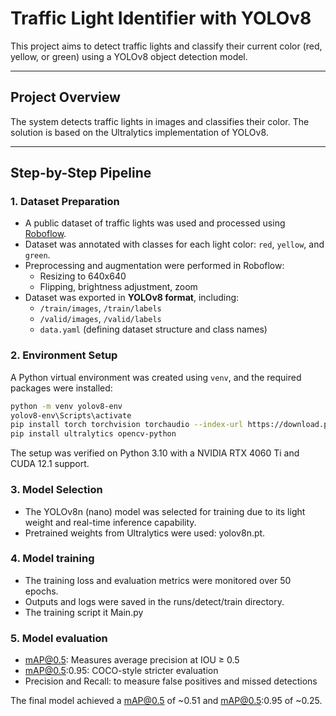 # Traffic Light Identifier with YOLOv8

This project aims to detect traffic lights and classify their current color (red, yellow, or green) using a YOLOv8 object detection model.

---

## Project Overview

The system detects traffic lights in images and classifies their color. The solution is based on the Ultralytics implementation of YOLOv8.

---

## Step-by-Step Pipeline

### 1. Dataset Preparation

- A public dataset of traffic lights was used and processed using [Roboflow]([https://roboflow.com](https://app.roboflow.com/trafficlight-kwocw/traffic-light-detection-bstld-ifr7x/1)).
- Dataset was annotated with classes for each light color: `red`, `yellow`, and `green`.
- Preprocessing and augmentation were performed in Roboflow:
  - Resizing to 640x640
  - Flipping, brightness adjustment, zoom
- Dataset was exported in **YOLOv8 format**, including:
  - `/train/images`, `/train/labels`
  - `/valid/images`, `/valid/labels`
  - `data.yaml` (defining dataset structure and class names)

### 2. Environment Setup

A Python virtual environment was created using `venv`, and the required packages were installed:

```bash
python -m venv yolov8-env
yolov8-env\Scripts\activate
pip install torch torchvision torchaudio --index-url https://download.pytorch.org/whl/cu121
pip install ultralytics opencv-python
```

The setup was verified on Python 3.10 with a NVIDIA RTX 4060 Ti and CUDA 12.1 support.

### 3. Model Selection
- The YOLOv8n (nano) model was selected for training due to its light weight and real-time inference capability.
- Pretrained weights from Ultralytics were used: yolov8n.pt.

### 4. Model training
- The training loss and evaluation metrics were monitored over 50 epochs.
- Outputs and logs were saved in the runs/detect/train directory.
- The training script it Main.py

### 5. Model evaluation
- mAP@0.5: Measures average precision at IOU ≥ 0.5
- mAP@0.5:0.95: COCO-style stricter evaluation
- Precision and Recall: to measure false positives and missed detections

The final model achieved a mAP@0.5 of ~0.51 and mAP@0.5:0.95 of ~0.25.

